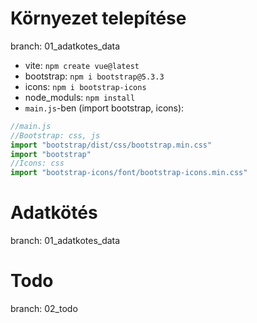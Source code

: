 # Környezet telepítése
branch: 01_adatkotes_data
- vite: `npm create vue@latest`
- bootstrap: `npm i bootstrap@5.3.3`
- icons: `npm i bootstrap-icons`
- node_moduls: `npm install`
- `main.js`-ben (import bootstrap, icons):
```js
//main.js
//Bootstrap: css, js
import "bootstrap/dist/css/bootstrap.min.css"
import "bootstrap"
//Icons: css
import "bootstrap-icons/font/bootstrap-icons.min.css"
```

# Adatkötés
branch: 01_adatkotes_data


# Todo
branch: 02_todo